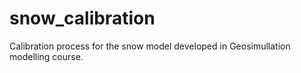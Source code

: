 # snow_calibration
Calibration process for the snow model developed in Geosimullation modelling course.
